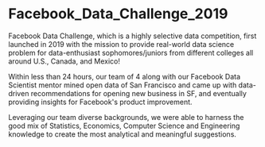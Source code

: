 # Facebook_Data_Challenge_2019

Facebook Data Challenge, which is a highly selective data competition, first launched in 2019 with the mission to provide real-world data science problem for data-enthusiast sophomores/juniors from different colleges all around U.S., Canada, and Mexico!

Within less than 24 hours, our team of 4 along with our Facebook Data Scientist mentor mined open data of San Francisco and came up with data-driven recommendations for opening new business in SF, and eventually providing insights for Facebook's product improvement. 

Leveraging our team diverse backgrounds, we were able to harness the good mix of Statistics, Economics, Computer Science and Engineering knowledge to create the most analytical and meaningful suggestions.
